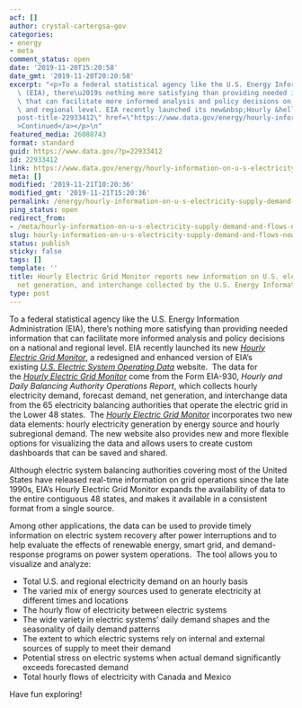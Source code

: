 ```yaml
---
acf: []
author: crystal-cartergsa-gov
categories:
- energy
- meta
comment_status: open
date: '2019-11-20T15:20:58'
date_gmt: '2019-11-20T20:20:58'
excerpt: "<p>To a federal statistical agency like the U.S. Energy Information Administration\
  \ (EIA), there\u2019s nothing more satisfying than providing needed information\
  \ that can facilitate more informed analysis and policy decisions on a national\
  \ and regional level. EIA recently launched its new&nbsp;Hourly &hellip; <a aria-describedby=\"\
  post-title-22933412\" href=\"https://www.data.gov/energy/hourly-information-on-u-s-electricity-supply-demand-and-flows-now-available-from-the-u-s-energy-information-administration/\"\
  >Continued</a></p>\n"
featured_media: 26088743
format: standard
guid: https://www.data.gov/?p=22933412
id: 22933412
link: https://www.data.gov/energy/hourly-information-on-u-s-electricity-supply-demand-and-flows-now-available-from-the-u-s-energy-information-administration/
meta: []
modified: '2019-11-21T10:20:36'
modified_gmt: '2019-11-21T15:20:36'
permalink: /energy/hourly-information-on-u-s-electricity-supply-demand-and-flows-now-available-from-the-u-s-energy-information-administration/
ping_status: open
redirect_from:
- /meta/hourly-information-on-u-s-electricity-supply-demand-and-flows-now-available-from-the-u-s-energy-information-administration/
slug: hourly-information-on-u-s-electricity-supply-demand-and-flows-now-available-from-the-u-s-energy-information-administration
status: publish
sticky: false
tags: []
template: ''
title: Hourly Electric Grid Monitor reports new information on U.S. electricity demand,
  net generation, and interchange collected by the U.S. Energy Information Administration
type: post
---
```

To a federal statistical agency like the U.S. Energy Information Administration (EIA), there’s nothing more satisfying than providing needed information that can facilitate more informed analysis and policy decisions on a national and regional level. EIA recently launched its new *[Hourly Electric Grid Monitor](https://www.eia.gov/beta/electricity/gridmonitor/?src=email)*, a redesigned and enhanced version of EIA’s existing *[U.S. Electric System Operating Data](https://www.eia.gov/realtime_grid/)* website.  The data for the *[Hourly Electric Grid Monitor](https://www.eia.gov/beta/electricity/gridmonitor/?src=email)* come from the Form EIA-930, *Hourly and Daily Balancing Authority Operations Report*, which collects hourly electricity demand, forecast demand, net generation, and interchange data from the 65 electricity balancing authorities that operate the electric grid in the Lower 48 states.  The *[Hourly Electric Grid Monitor](https://www.eia.gov/beta/electricity/gridmonitor/?src=email)* incorporates two new data elements: hourly electricity generation by energy source and hourly subregional demand. The new website also provides new and more flexible options for visualizing the data and allows users to create custom dashboards that can be saved and shared.


Although electric system balancing authorities covering most of the United States have released real-time information on grid operations since the late 1990s, EIA’s Hourly Electric Grid Monitor expands the availability of data to the entire contiguous 48 states, and makes it available in a consistent format from a single source.


Among other applications, the data can be used to provide timely information on electric system recovery after power interruptions and to help evaluate the effects of renewable energy, smart grid, and demand-response programs on power system operations.  The tool allows you to visualize and analyze:


* Total U.S. and regional electricity demand on an hourly basis
* The varied mix of energy sources used to generate electricity at different times and locations
* The hourly flow of electricity between electric systems
* The wide variety in electric systems’ daily demand shapes and the seasonality of daily demand patterns
* The extent to which electric systems rely on internal and external sources of supply to meet their demand
* Potential stress on electric systems when actual demand significantly exceeds forecasted demand
* Total hourly flows of electricity with Canada and Mexico


Have fun exploring!


